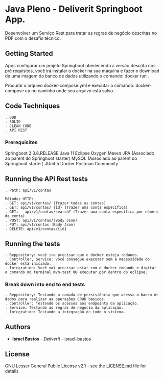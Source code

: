 # Java Pleno - Deliverit Springboot App.
Desenvolver um Serviço Rest para tratar as regras de negócio descritas no PDF com o desafio técnico.

## Getting Started
Após configurar um projeto Springboot obedecendo a versão descrita nos pré requisitos, você irá instalar o docker na sua máquina e fazer o download de uma imagem do banco de dados utilizando o comando: docker run <nome da imagem>. 

Procurar o arquivo docker-compose.yml e executar o comando: docker-compose up no caminho onde seu arquivo está salvo.  

## Code Techniques
    . DDD
    . SOLID
    . CLEAN CODE
    . API REST

### Prerequisites
Springboot 2.3.8.RELEASE
Java 11
Eclipse Oxygen
Maven
JPA 	(Associado ao parent do Springboot starter)
MySQL 	(Associado ao parent do Springboot starter)
JUnit 5
Docker
Postman Community

## Running the API Rest tests
	. Path: api/v1/contas
	
	Métodos HTTP:
	. GET: api/v1/contas/ (Trazer todas as contas)
	. GET: api/v1/contas/ {id} (Trazer uma conta específica)
	. GET:	 api/v1/contas/search? (Trazer uma conta específica por número da conta)
	. POST: api/v1/contas/(Body Json)
	. PUT: api/v1/contas (Body Json)
	. DELETE: api/v1/contas/{id}

## Running the tests
    . Reppository: você ira precisar que o docker esteja rodando.
    . Controller, Service: você consegue executar sem a necessidade do docker está iniciado.
    . Integration: Você vai precisar estar com o docker rodando e digitar o comando no terminal mvn-test OU executar por dentro do eclipse.

### Break down into end to end tests
    . Reppository: Testando a camada de persistência que acessa o banco de dados para realizar as operações CRUD básicos.
    . Controller: Testando os acessos aos endpoints da aplicação.
    . Service: Testando as regras de negócio da aplicação.
    . Integration: Testando a integração de todo o sistema.

## Authors
* **Israel Bastos** - *Deliverit* - [israel-bastos](https://github.com/israel-bastos)

## License
GNU Lesser General Public License v2.1  - see the [LICENSE.md](LICENSE) file for details
